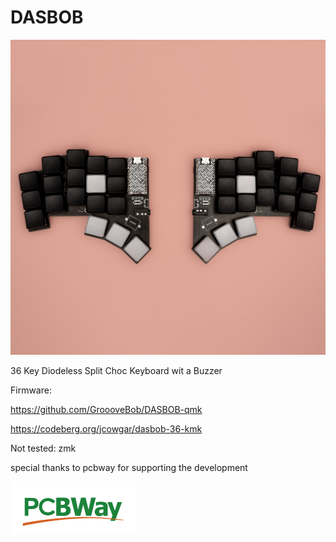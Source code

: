 # DASBOB

![alt text](https://github.com/GroooveBob/DASBOB/blob/main/pic/dasbob.png)


36 Key Diodeless Split Choc Keyboard wit a Buzzer 

Firmware:

https://github.com/GroooveBob/DASBOB-qmk

https://codeberg.org/jcowgar/dasbob-36-kmk


Not tested: zmk

special thanks to pcbway for supporting the development

![alt text](https://github.com/GroooveBob/DASBOB/blob/main/pic/pcbway-logo-trasppng.png)

